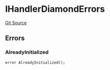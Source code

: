 # IHandlerDiamondErrors
[Git Source](https://github.com/thrackle-io/forte-rules-engine/blob/9fddf56ef55dac8b5660e8eb459c61d41ab7f720/src/common/IErrors.sol)


## Errors
### AlreadyInitialized

```solidity
error AlreadyInitialized();
```

